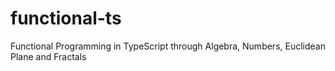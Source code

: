 # functional-ts
Functional Programming in TypeScript through Algebra, Numbers, Euclidean Plane and Fractals
